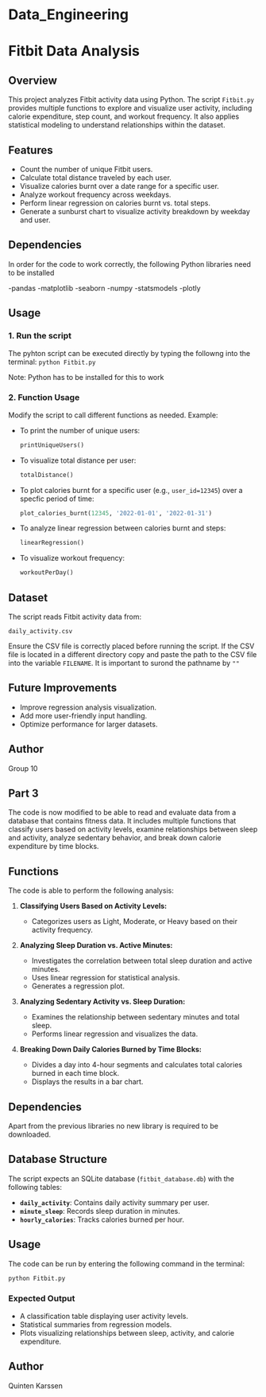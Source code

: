 # Data_Engineering

# Fitbit Data Analysis

## Overview
This project analyzes Fitbit activity data using Python. The script `Fitbit.py` provides multiple functions to explore and visualize user activity, including calorie expenditure, step count, and workout frequency. It also applies statistical modeling to understand relationships within the dataset.

## Features
- Count the number of unique Fitbit users.
- Calculate total distance traveled by each user.
- Visualize calories burnt over a date range for a specific user.
- Analyze workout frequency across weekdays.
- Perform linear regression on calories burnt vs. total steps.
- Generate a sunburst chart to visualize activity breakdown by weekday and user.

## Dependencies
In order for the code to work correctly, the following Python libraries need to be installed

-pandas
-matplotlib 
-seaborn 
-numpy 
-statsmodels 
-plotly



## Usage

### 1. Run the script
The pyhton script can be executed directly by typing the followng into the terminal:
`python Fitbit.py`

Note: Python has to be installed for this to work

### 2. Function Usage
Modify the script to call different functions as needed. Example:

- To print the number of unique users:
  ```python
  printUniqueUsers()
  ```
- To visualize total distance per user:
  ```python
  totalDistance()
  ```
- To plot calories burnt for a specific user (e.g., `user_id=12345`) over a specfic period of time:
  ```python
  plot_calories_burnt(12345, '2022-01-01', '2022-01-31')
  ```
- To analyze linear regression between calories burnt and steps:
  ```python
  linearRegression()
  ```
- To visualize workout frequency:
  ```python
  workoutPerDay()
  ```

## Dataset
The script reads Fitbit activity data from:
```
daily_activity.csv
```
Ensure the CSV file is correctly placed before running the script.
If the CSV file is located in a different directory copy and paste the path to the CSV file into the variable `FILENAME`. It is important to surond the pathname by `""`

## Future Improvements
- Improve regression analysis visualization.
- Add more user-friendly input handling.
- Optimize performance for larger datasets.

## Author
Group 10

## Part 3
The code is now modified to be able to read and evaluate data from a database that contains fitness data. 
It includes multiple functions that classify users based on activity levels, examine relationships between sleep and activity, analyze sedentary behavior, and break down calorie expenditure by time blocks.

## Functions

The code is able to perform the following analysis:

1. **Classifying Users Based on Activity Levels:**
   - Categorizes users as Light, Moderate, or Heavy based on their activity frequency.

2. **Analyzing Sleep Duration vs. Active Minutes:**
   - Investigates the correlation between total sleep duration and active minutes.
   - Uses linear regression for statistical analysis.
   - Generates a regression plot.

3. **Analyzing Sedentary Activity vs. Sleep Duration:**
   - Examines the relationship between sedentary minutes and total sleep.
   - Performs linear regression and visualizes the data.

4. **Breaking Down Daily Calories Burned by Time Blocks:**
   - Divides a day into 4-hour segments and calculates total calories burned in each time block.
   - Displays the results in a bar chart.

## Dependencies
Apart from the previous libraries no new library is required to be downloaded. 

## Database Structure

The script expects an SQLite database (`fitbit_database.db`) with the following tables:

- **`daily_activity`**: Contains daily activity summary per user.
- **`minute_sleep`**: Records sleep duration in minutes.
- **`hourly_calories`**: Tracks calories burned per hour.

## Usage
The code can be run by entering the following command in the terminal:

```sh
python Fitbit.py
```

### Expected Output

- A classification table displaying user activity levels.
- Statistical summaries from regression models.
- Plots visualizing relationships between sleep, activity, and calorie expenditure.

## Author
Quinten Karssen




